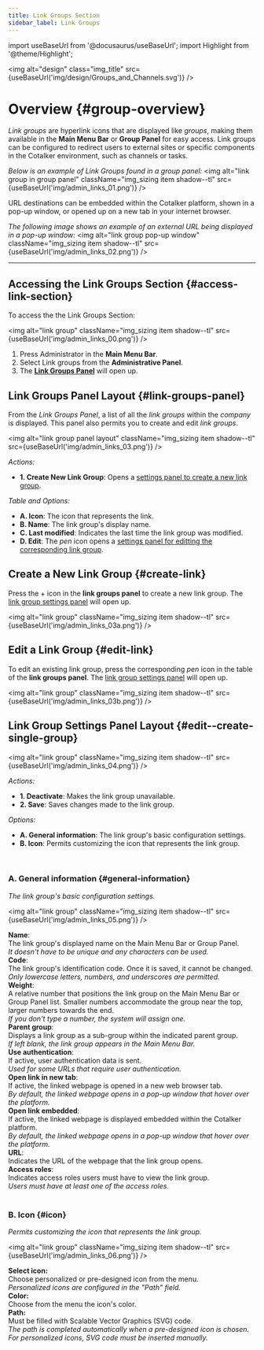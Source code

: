 ```yaml
---
title: Link Groups Section
sidebar_label: Link Groups
---
```

import useBaseUrl from '@docusaurus/useBaseUrl'; 
import Highlight from '@theme/Highlight';

<img alt="design" class="img_title" src={useBaseUrl('img/design/Groups_and_Channels.svg')} />


# Overview {#group-overview}

_Link groups_ are hyperlink icons that are displayed like _groups_, making them available in the **Main Menu Bar** or **Group Panel** for easy access. Link groups can be configured to redirect users to external sites or specific components in the Cotalker environment, such as channels or tasks.

_Below is an example of Link Groups found in a group panel:_
<img alt="link group in group panel" className="img_sizing item shadow--tl" src={useBaseUrl('img/admin_links_01.png')} />
<br/>

URL destinations can be embedded within the Cotalker platform, shown in a pop-up window, or opened up on a new tab in your internet browser.

_The following image shows an example of an external URL being displayed in a pop-up window:_
<img alt="link group pop-up window" className="img_sizing item shadow--tl" src={useBaseUrl('img/admin_links_02.png')} />
<br/>

---

## Accessing the Link Groups Section {#access-link-section}
To access the the Link Groups Section:

<img alt="link group" className="img_sizing item shadow--tl" src={useBaseUrl('img/admin_links_00.png')} />
<br/>

1. Press <span className="badge badge--primary">Administrator</span> in the **Main Menu Bar**.
2. Select <span className="badge badge--primary">Link groups</span> from the **Administrative Panel**.
3. The [**Link Groups Panel**](#link-groups-panel) will open up.

<div className="alert alert--secondary">

## Link Groups Panel Layout {#link-groups-panel}
From the _Link Groups Panel_, a list of all the _link groups_ within the _company_ is displayed. This panel also permits you to create and edit _link groups_.

<img alt="link group panel layout" className="img_sizing item shadow--tl" src={useBaseUrl('img/admin_links_03.png')} />
<br/>

_Actions:_
- **1. Create New Link Group**: Opens a [settings panel to create a new link group](#create-link).

_Table and Options:_
- **A. Icon**: The icon that represents the link.
- **B. Name**: The link group's display name.
- **C. Last modified**: Indicates the last time the link group was modified.
- **D. Edit**: The _pen_ icon opens a [settings panel for editting the corresponding link group](#edit-link).

</div>

## Create a New Link Group {#create-link}
Press the <span className="badge badge--secondary">+</span> icon in the **link groups panel** to create a new link group. The [link group settings panel](##edit--create-single-group) will open up.

<img alt="link group" className="img_sizing item shadow--tl" src={useBaseUrl('img/admin_links_03a.png')} />
<br/>


## Edit a Link Group {#edit-link}
To edit an existing link group, press the corresponding _pen_ icon in the table of the **link groups panel**. The [link group settings panel](##edit--create-single-group) will open up.


<img alt="link group" className="img_sizing item shadow--tl" src={useBaseUrl('img/admin_links_03b.png')} />
<br/>

<div className="alert alert--secondary">

## Link Group Settings Panel Layout {#edit--create-single-group}

<img alt="link group" className="img_sizing item shadow--tl" src={useBaseUrl('img/admin_links_04.png')} />
<br/>

_Actions:_
- **1. Deactivate**: Makes the link group unavailable. 
- **2. Save**: Saves changes made to the link group.

_Options:_
- **A. General information**: The link group's basic configuration settings.
- **B. Icon**: Permits customizing the icon that represents the link group.

</div>
<br/>

<div className="alert alert--secondary">

### A. General information {#general-information}
_The link group's basic configuration settings._

<img alt="link group" className="img_sizing item shadow--tl" src={useBaseUrl('img/admin_links_05.png')} />
<br/>

<div className="container box">

<div className="row table-row-1">
<div className="col col--3"><strong>Name</strong>:</div>
<div className="col col--4">The link group's displayed name on the Main Menu Bar or Group Panel.</div>
<div className="col col--5"><em>It doesn't have to be unique and any characters can be used.</em></div>
</div>
<div className="row table-row-2">
<div className="col col--3"><strong>Code</strong>:</div>
<div className="col col--4">The link group's identification code. Once it is saved, it cannot be changed.</div>
<div className="col col--5"><em>Only lowercase letters, numbers, and underscores are permitted.</em></div>
</div>
<div className="row table-row-1">
<div className="col col--3"><strong>Weight</strong>:</div>
<div className="col col--4">A relative number that positions the link 
group on the Main Menu Bar or Group Panel list. Smaller numbers accommodate the group near the top, larger numbers towards the end.</div>
<div className="col col--5"><em>If you don't type a number, the system will assign one.</em></div>
</div>
<div className="row table-row-2">
<div className="col col--3"><strong>Parent group</strong>:</div>
<div className="col col--4">Displays a link group as a sub-group within the indicated parent group.</div>
<div className="col col--5"><em>If left blank, the link group appears in the Main Menu Bar.</em></div>
</div>
<div className="row table-row-1">
<div className="col col--3"><strong>Use authentication</strong>:</div>
<div className="col col--4">If active, user authentication data is sent.</div>
<div className="col col--5"><em>Used for some URLs that require user authentication.</em></div>
</div>
<div className="row table-row-2">
<div className="col col--3"><strong>Open link in new tab</strong>:</div>
<div className="col col--4">If active, the linked webpage is opened in a new web browser tab.</div>
<div className="col col--5"><em>By default, the linked webpage opens in a pop-up window that hover over the platform.</em></div>
</div>
<div className="row table-row-1">
<div className="col col--3"><strong>Open link embedded</strong>:</div>
<div className="col col--4">If active, the linked webpage is displayed embedded within the Cotalker platform.</div>
<div className="col col--5"><em>By default, the linked webpage opens in a pop-up window that hover over the platform.</em></div>
</div>
<div className="row table-row-2">
<div className="col col--3"><strong>URL</strong>:</div>
<div className="col col--4">Indicates the URL of the webpage that the link group opens.</div>
<div className="col col--5"><em></em></div>
</div>
<div className="row table-row-1">
<div className="col col--3"><strong>Access roles</strong>:</div>
<div className="col col--4">Indicates access roles users must have to view the link group.</div>
<div className="col col--5"><em>Users must have at least one of the access roles.</em></div>
</div>
</div>
</div>
<br/>

<div className="alert alert--secondary">

### B. Icon {#icon}
_Permits customizing the icon that represents the link group._

<img alt="link group" className="img_sizing item shadow--tl" src={useBaseUrl('img/admin_links_06.png')} />
<br/>

<div className="container box">
<div className="row table-row-1">
<div className="col col--3"><b>Select icon:</b></div>
<div className="col col--5">Choose personalized or pre-designed icon from the menu.</div>
<div className="col col--4"><em>Personalized icons are configured in the "Path" field.</em></div>
</div>
<div className="row table-row-2">
<div className="col col--3"><b>Color:</b></div>
<div className="col col--5">Choose from the menu the icon's color.</div>
<div className="col col--4"><em></em></div>
</div>
<div className="row table-row-1">
<div className="col col--3"><b>Path:</b></div>
<div className="col col--5">Must be filled with Scalable Vector Graphics (SVG) code.</div>
<div className="col col--4"><em>The path is completed automatically when a pre-designed icon is chosen. For personalized icons, SVG code must be inserted manually.</em></div>
</div>
</div>
<br/>



</div>
<br/>
